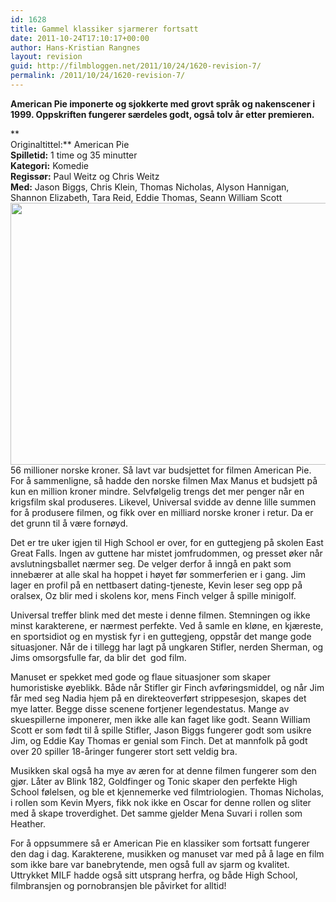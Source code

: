 ```yaml
---
id: 1628
title: Gammel klassiker sjarmerer fortsatt
date: 2011-10-24T17:10:17+00:00
author: Hans-Kristian Rangnes
layout: revision
guid: http://filmbloggen.net/2011/10/24/1620-revision-7/
permalink: /2011/10/24/1620-revision-7/
---
```

**American Pie imponerte og sjokkerte med grovt språk og nakenscener i 1999. Oppskriften fungerer særdeles godt, også tolv år etter premieren.**<!--more-->

**  
Originaltittel:** American Pie  
**Spilletid:** 1 time og 35 minutter  
**Kategori:** Komedie  
**Regissør:** Paul Weitz og Chris Weitz  
**Med:** Jason Biggs, Chris Klein, Thomas Nicholas, Alyson Hannigan, Shannon Elizabeth, Tara Reid, Eddie Thomas, Seann William Scott  
<a href="http://filmbloggen.net/?attachment_id=1624" rel="attachment wp-att-1624"><img class="alignnone size-large wp-image-1624" src="http://filmbloggen.net/wp-content/uploads//2011/10/american-pie-2-620x419.jpg" alt="" width="620" height="419" /></a>  
56 millioner norske kroner. Så lavt var budsjettet for filmen American Pie. For å sammenligne, så hadde den norske filmen Max Manus et budsjett på kun en million kroner mindre. Selvfølgelig trengs det mer penger når en krigsfilm skal produseres. Likevel, Universal svidde av denne lille summen for å produsere filmen, og fikk over en milliard norske kroner i retur. Da er det grunn til å være fornøyd.

Det er tre uker igjen til High School er over, for en guttegjeng på skolen East Great Falls. Ingen av guttene har mistet jomfrudommen, og presset øker når avslutningsballet nærmer seg. De velger derfor å inngå en pakt som innebærer at alle skal ha hoppet i høyet før sommerferien er i gang. Jim lager en profil på en nettbasert dating-tjeneste, Kevin leser seg opp på oralsex, Oz blir med i skolens kor, mens Finch velger å spille minigolf.

Universal treffer blink med det meste i denne filmen. Stemningen og ikke minst karakterene, er nærmest perfekte. Ved å samle en kløne, en kjæreste, en sportsidiot og en mystisk fyr i en guttegjeng, oppstår det mange gode situasjoner. Når de i tillegg har lagt på ungkaren Stifler, nerden Sherman, og Jims omsorgsfulle far, da blir det  god film.

Manuset er spekket med gode og flaue situasjoner som skaper humoristiske øyeblikk. Både når Stifler gir Finch avføringsmiddel, og når Jim får med seg Nadia hjem på en direkteoverført strippesesjon, skapes det mye latter. Begge disse scenene fortjener legendestatus. Mange av skuespillerne imponerer, men ikke alle kan faget like godt. Seann William Scott er som født til å spille Stifler, Jason Biggs fungerer godt som usikre Jim, og Eddie Kay Thomas er genial som Finch. Det at mannfolk på godt over 20 spiller 18-åringer fungerer stort sett veldig bra.

Musikken skal også ha mye av æren for at denne filmen fungerer som den gjør. Låter av Blink 182, Goldfinger og Tonic skaper den perfekte High School følelsen, og ble et kjennemerke ved filmtriologien. Thomas Nicholas, i rollen som Kevin Myers, fikk nok ikke en Oscar for denne rollen og sliter med å skape troverdighet. Det samme gjelder Mena Suvari i rollen som Heather.

For å oppsummere så er American Pie en klassiker som fortsatt fungerer den dag i dag. Karakterene, musikken og manuset var med på å lage en film som ikke bare var banebrytende, men også full av sjarm og kvalitet. Uttrykket MILF hadde også sitt utsprang herfra, og både High School, filmbransjen og pornobransjen ble påvirket for alltid!